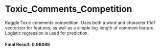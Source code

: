 # Toxic_Comments_Competition
Kaggle Toxic comments competition. Uses both a word and character tfidf vectorizer for features, 
as well as a simple log-length of comment feature. 
Logistic regression is used for prediction.
#### Final Result: 0.96088
